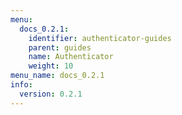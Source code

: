 ```yaml
---
menu:
  docs_0.2.1:
    identifier: authenticator-guides
    parent: guides
    name: Authenticator
    weight: 10
menu_name: docs_0.2.1
info:
  version: 0.2.1
---
```


